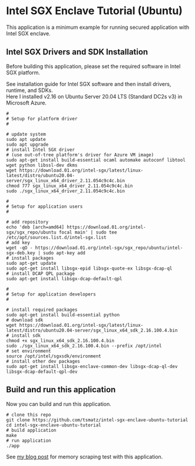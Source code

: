 # Intel SGX Enclave Tutorial (Ubuntu)

This application is a minimum example for running secured application with Intel SGX enclave.

## Intel SGX Drivers and SDK Installation

Before building this application, please set the required software in Intel SGX platform.

See installation guide for Intel SGX software and then install drivers, runtime, and SDKs.<br>
Here I installed v2.16 on Ubuntu Server 20.04 LTS (Standard DC2s v3) in Microsoft Azure.

```
#
# Setup for platform driver
#

# update system
sudo apt update
sudo apt upgrade
# install Intel SGX driver
# (use out-of-tree platform's driver for Azure VM image)
sudo apt-get install build-essential ocaml automake autoconf libtool wget python libssl-dev dkms
wget https://download.01.org/intel-sgx/latest/linux-latest/distro/ubuntu20.04-server/sgx_linux_x64_driver_2.11.054c9c4c.bin
chmod 777 sgx_linux_x64_driver_2.11.054c9c4c.bin
sudo ./sgx_linux_x64_driver_2.11.054c9c4c.bin

#
# Setup for application users
#

# add repository
echo 'deb [arch=amd64] https://download.01.org/intel-sgx/sgx_repo/ubuntu focal main' | sudo tee /etc/apt/sources.list.d/intel-sgx.list
# add key
wget -qO - https://download.01.org/intel-sgx/sgx_repo/ubuntu/intel-sgx-deb.key | sudo apt-key add
# install packages
sudo apt-get update
sudo apt-get install libsgx-epid libsgx-quote-ex libsgx-dcap-ql
# install DCAP QPL package
sudo apt-get install libsgx-dcap-default-qpl

#
# Setup for application developers
#

# install required packages
sudo apt-get install build-essential python
# download sdk
wget https://download.01.org/intel-sgx/latest/linux-latest/distro/ubuntu20.04-server/sgx_linux_x64_sdk_2.16.100.4.bin
# install sdk
chmod +x sgx_linux_x64_sdk_2.16.100.4.bin
sudo ./sgx_linux_x64_sdk_2.16.100.4.bin --prefix /opt/intel
# set environment
source /opt/intel/sgxsdk/environment
# install other dev packages
sudo apt-get install libsgx-enclave-common-dev libsgx-dcap-ql-dev libsgx-dcap-default-qpl-dev
```

## Build and run this application

Now you can build and run this application.

```
# clone this repo
git clone https://github.com/tsmatz/intel-sgx-enclave-ubuntu-tutorial
cd intel-sgx-enclave-ubuntu-tutorial
# build application
make
# run application
./app
```

See [my blog post](https://tsmatz.wordpress.com/2022/05/17/confidential-computing-intel-sgx-enclave-getting-started) for memory scraping test with this application.
